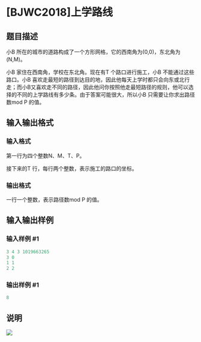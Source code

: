 # [BJWC2018]上学路线

## 题目描述

小B 所在的城市的道路构成了一个方形网格，它的西南角为(0,0)，东北角为(N,M)。

小B 家住在西南角，学校在东北角。现在有T 个路口进行施工，小B 不能通过这些路口。小B 喜欢走最短的路径到达目的地，因此他每天上学时都只会向东或北行走；而小B又喜欢走不同的路径，因此他问你按照他走最短路径的规则，他可以选择的不同的上学路线有多少条。由于答案可能很大，所以小B 只需要让你求出路径数mod P 的值。

## 输入输出格式

### 输入格式

第一行为四个整数N、M、T、P。

接下来的T 行，每行两个整数，表示施工的路口的坐标。

### 输出格式

一行一个整数，表示路径数mod P 的值。

## 输入输出样例

### 输入样例 #1

```cpp
3 4 3 1019663265
3 0
1 1
2 2
```


### 输出样例 #1

```cpp
8
```


## 说明

![](https://cdn.luogu.com.cn/upload/pic/17943.png)

